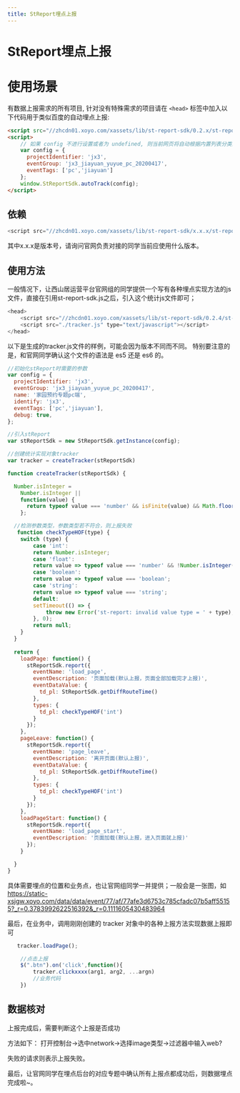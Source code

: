 ```yaml
---
title: StReport埋点上报
---
```

# StReport埋点上报

# 使用场景
有数据上报需求的所有项目, 针对没有特殊需求的项目请在 `<head>` 标签中加入以下代码用于类似百度的自动埋点上报:

```html
<script src="//zhcdn01.xoyo.com/xassets/lib/st-report-sdk/0.2.x/st-report-sdk.min.js"></script>
<script>
    // 如果 config 不进行设置或者为 undefined, 则当前网页将自动根据内置列表分类进行上报, 可直接使用 window.StReportSdk.autoTrack(); 即可.
    var config = {
      projectIdentifier: 'jx3',
      eventGroup: 'jx3_jiayuan_yuyue_pc_20200417',
      eventTags: ['pc','jiayuan']
    };
    window.StReportSdk.autoTrack(config);
</script>
```

## 依赖
```javascript
<script src="//zhcdn01.xoyo.com/xassets/lib/st-report-sdk/x.x.x/st-report-sdk.js"></script>
```
其中x.x.x是版本号，请询问官网负责对接的同学当前应使用什么版本。

## 使用方法
一般情况下，让西山居运营平台官网组的同学提供一个写有各种埋点实现方法的js文件，直接在引用st-report-sdk.js之后，引入这个统计js文件即可；
```javascript
<head>
    <script src="//zhcdn01.xoyo.com/xassets/lib/st-report-sdk/0.2.4/st-report-sdk.min.js"></script>
    <script src="./tracker.js" type="text/javascript"></script>
</head>
```

以下是生成的tracker.js文件的样例，可能会因为版本不同而不同。
特别要注意的是，和官网同学确认这个文件的语法是 es5 还是 es6 的。

```javascript
//初始化stReport时需要的参数
var config = {
  projectIdentifier: 'jx3',
  eventGroup: 'jx3_jiayuan_yuyue_pc_20200417',
  name: '家园预约专题pc端',
  identify: 'jx3',
  eventTags: ['pc','jiayuan'],
  debug: true,
};

//引入stReport
var stReportSdk = new StReportSdk.getInstance(config);

//创建统计实现对象tracker
var tracker = createTracker(stReportSdk) 

function createTracker(stReportSdk) {

  Number.isInteger =
    Number.isInteger ||
    function(value) {
      return typeof value === 'number' && isFinite(value) && Math.floor(value) === value;
    };

  //检测参数类型，参数类型若不符合，则上报失败
   function checkTypeHOF(type) {
    switch (type) {
        case 'int':
        return Number.isInteger;
        case 'float':
        return value => typeof value === 'number' && !Number.isInteger(value);
        case 'boolean':
        return value => typeof value === 'boolean';
        case 'string':
        return value => typeof value === 'string';
        default:
        setTimeout(() => {
            throw new Error('st-report: invalid value type = ' + type);
        }, 0);
        return null;
    }
  }
  
  return {
    loadPage: function() {
      stReportSdk.report({
        eventName: 'load_page',
        eventDescription: '页面加载(默认上报，页面全部加载完才上报)',
        eventDataValue: {
          td_pl: StReportSdk.getDiffRouteTime()
        },
        types: {
          td_pl: checkTypeHOF('int')
        }
      });
    },
    pageLeave: function() {
      stReportSdk.report({
        eventName: 'page_leave',
        eventDescription: '离开页面(默认上报)',
        eventDataValue: {
          td_pl: StReportSdk.getDiffRouteTime()
        },
        types: {
          td_pl: checkTypeHOF('int')
        }
      });
    },
    loadPageStart: function() {
      stReportSdk.report({
        eventName: 'load_page_start',
        eventDescription: '页面加载(默认上报，进入页面就上报)'
      });
    }

  }
}
```

具体需要埋点的位置和业务点，也让官网组同学一并提供；一般会是一张图，如 https://static-xsjgw.xoyo.com/data/data/event/77/af/77afe3d6753c785cfadc07b5aff55155?_r=0.3783992622516392&_r=0.1111605430483964

最后，在业务中，调用刚刚创建的 tracker 对象中的各种上报方法实现数据上报即可
```javascript
   tracker.loadPage();

    //点击上报
    $(".btn").on('click',function(){
        tracker.clickxxxx(arg1, arg2, ...argn)
        //业务代码
    })
```
## 数据核对
上报完成后，需要判断这个上报是否成功

方法如下：
打开控制台→选中network→选择image类型→过滤器中输入web? 

失败的请求则表示上报失败。

最后，让官网同学在埋点后台的对应专题中确认所有上报点都成功后，则数据埋点完成啦~。
